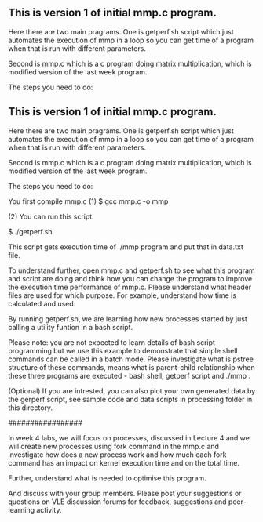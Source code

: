 ## This is version 1 of initial mmp.c program.  

Here there are two main pragrams. One is getperf.sh script which just automates the execution of mmp in a loop so you can get time of a program when that is run with different parameters.

Second is mmp.c which is a c program doing matrix multiplication, which is modified version of the last week program.

The steps you need to do:

## This is version 1 of initial mmp.c program.  

Here there are two main pragrams. One is getperf.sh script which just automates the execution of mmp in a loop so you can get time of a program when that is run with different parameters.

Second is mmp.c which is a c program doing matrix multiplication, which is modified version of the last week program.

The steps you need to do:

You first compile mmp.c 
(1) $ gcc mmp.c -o mmp

(2) You can run this script.

$ ./getperf.sh 

This script gets execution time of ./mmp program and put that in data.txt file. 


To understand further, open mmp.c and getperf.sh to see what this program and script are doing and think how you can change the program to improve the execution time performance of mmp.c. Please understand what header files are used for which purpose. For example, understand how time is calculated and used. 

By running getperf.sh, we are learning how new processes started by just calling a utility funtion in a bash script.

Please note: you are not expected to learn details of bash script programming but we use this example to demonstrate that simple shell commands can be called in a batch mode. Please investigate what is pstree structure of these commands, means what is parent-child relationship when these three programs are executed -  bash shell, getperf script and ./mmp <arg>.


(Optional) If you are intrested, you can also plot your own generated data by the gerperf script, see sample code and data scripts in processing folder in this directory.

#################

In week 4 labs, we will focus on processes, discussed in Lecture 4 and we will create new processes using fork command in the mmp.c and investigate how does a new process work and how much each fork command has an impact on kernel execution time and  on the total time.

Further, understand what is needed to optimise this program.

And discuss with your group members. Please post your suggestions or questions on VLE discussion forums for feedback, suggestions and peer-learning activity.

